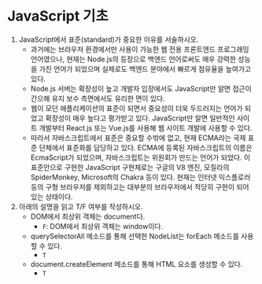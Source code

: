 # JavaScript 기초

1. JavaScript에서 표준(standard)가 중요한 이유를 서술하시오.
   - 과거에는 브라우저 환경에서만 사용이 가능한 웹 전용 프론트엔드 프로그래밍 언어였으나, 현재는 Node.js의 등장으로 백엔드 언어로써도 매우 강력한 성능을 가진 언어가 되었으며 실제로도 백엔드 분야에서 빠르게 점유율을 높여가고 있다.
   - Node.js 서버는 확장성이 높고 개발자 입장에서도 JavaScript만 알면 접근이 간으해 유지 보수 측면에서도 유리한 면이 있다.
   - 웹이 모던 애플리케이션의 표준이 되면서 중요성이 더욱 두드러지는 언어가 되었고 확장성이 매우 높다고 평가받고 있다. JavaScript만 알면 일반적인 사이트 개발부터 React.js 또는 Vue.js를 사용해 웹 사이트 개발에 사용할 수 있다.
   - 따라서 자바스크립트에서 표준은 중요할 수밖에 없고, 현재 ECMA라는 국제 표준 단체에서 표준화를 담당하고 있다. ECMA에 등록된 자바스크립트의 이름은 EcmaScript가 되었으며, 자바스크립트는 위원회가 만드는 언어가 되었다. 이 표준안으로 구현한 JavaScript 구현체로는 구글의 V8 엔진, 모질라의 SpiderMonkey, Microsoft의 Chakra 등이 있다. 현재는 인터넷 익스플로러 등의 구형 브라우저를 제외하고는 대부분의 브라우저에서 적당히 구현이 되어있는 상태이다.
2. 아래의 설명을 읽고 T/F 여부를 작성하시오.
   - DOM에서 최상위 객체는 document다.
     - `F`: DOM에서 최상위 객체는 window이다.
   - querySelectorAll 메소드를 통해 선택한 NodeList는 forEach 메소드를 사용할 수 있다.
     - `T`
   - document.createElement 메소드를 통해 HTML 요소를 생성할 수 있다.
     - `T`